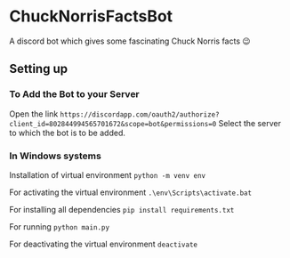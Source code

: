# ChuckNorrisFactsBot
A discord bot which gives some fascinating Chuck Norris facts 😉

## Setting up 

### To Add the Bot to your Server
Open the link 
```https://discordapp.com/oauth2/authorize?client_id=802844994565701672&scope=bot&permissions=0```
Select the server to which the bot is to be added.

### In Windows systems
Installation of virtual environment 
```python -m venv env```

For activating the virtual environment
```.\env\Scripts\activate.bat```

For installing all dependencies
```pip install requirements.txt```

For running 
```python main.py```

For deactivating the virtual environment
```deactivate```